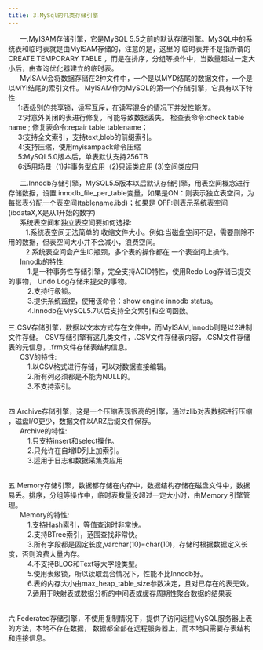 ```yaml
---
title: 3.MySql的几类存储引擎
---
```


 &nbsp;&nbsp; &nbsp;&nbsp;
 一.MyISAM存储引擎，它是MySQL 5.5之前的默认存储引擎。MySQL中的系统表和临时表就是由MyISAM存储的，注意的是，这里的
临时表并不是指所谓的CREATE TEMPORARY TABLE ，而是在排序，分组等操作中，当数量超过一定大小后，由查询优化器建立的临时表。
 <br/>
  &nbsp;&nbsp; &nbsp;&nbsp;
 	MyISAM会将数据存储在2种文件中，一个是以MYD结尾的数据文件，一个是以MYI结尾的索引文件。
 	MyISAM作为MySQL的第一个存储引擎，它具有以下特性:<br/>
 	&nbsp;&nbsp; &nbsp;&nbsp;1:表级别的共享锁，读写互斥，在读写混合的情况下并发性能差。<br/>
 	&nbsp;&nbsp; &nbsp;&nbsp;2:对意外关闭的表进行修复，可能导致数据丢失。
 	检查表命令:check table name ; 修复表命令:repair table tablename； <br/>
 	&nbsp;&nbsp; &nbsp;&nbsp;3:支持全文索引，支持text,blob的前缀索引。<br/>
 	&nbsp;&nbsp; &nbsp;&nbsp;4:支持压缩，使用myisampack命令压缩<br/>
 	&nbsp;&nbsp; &nbsp;&nbsp;5:MySQL5.0版本后，单表默认支持256TB<br/>
 	&nbsp;&nbsp; &nbsp;&nbsp;6:适用场景（1)非事务型应用（2)只读类应用 (3)空间类应用
 <br/>



 &nbsp;&nbsp; &nbsp;&nbsp;
 二.Innodb存储引擎，MySQL5.5版本以后默认存储引擎，用表空间概念进行存储数据，设置
innodb_file_per_table变量，如果是ON：则表示独立表空间，为每张表分配一个表空间(tablename.ibd)；如果是
OFF:则表示系统表空间(ibdataX,X是从1开始的数字)
 <br/>
 &nbsp;&nbsp; &nbsp;&nbsp;
 系统表空间和独立表空间要如何选择:<br/>
 &nbsp;&nbsp; &nbsp;&nbsp;&nbsp;&nbsp;&nbsp;&nbsp;1.系统表空间无法简单的
收缩文件大小。例如:当磁盘空间不足，需要删除不用的数据，但表空间大小并不会减小，浪费空间。
 <br/>
 &nbsp;&nbsp; &nbsp;&nbsp;&nbsp;&nbsp;&nbsp;&nbsp;2.系统表空间会产生IO瓶颈，多个表的操作都在
一个表空间上操作。
 <br/>&nbsp;&nbsp; &nbsp;&nbsp;
  Innodb的特性:<br>
  &nbsp;&nbsp; &nbsp;&nbsp;&nbsp;&nbsp;&nbsp;&nbsp;
  1.是一种事务性存储引擎，完全支持ACID特性，使用Redo Log存储已提交的事物，
 Undo Log存储未提交的事物。
  <br/>&nbsp;&nbsp; &nbsp;&nbsp;&nbsp;&nbsp;&nbsp;&nbsp;
  2.支持行级锁。
  <br/>&nbsp;&nbsp; &nbsp;&nbsp;&nbsp;&nbsp;&nbsp;&nbsp;
  3.提供系统监控，使用该命令：show engine innodb status。
   <br/>&nbsp;&nbsp; &nbsp;&nbsp;&nbsp;&nbsp;&nbsp;&nbsp;
  4.Innodb在MySQL5.7以后支持全文索引和空间函数。
 <br/>

三.CSV存储引擎，数据以文本方式存在文件中，而MyISAM,Innodb则是以2进制文件存储。
CSV存储引擎有这几类文件，.CSV文件存储表内容，.CSM文件存储表的元信息，.frm文件存储表结构信息。
 <br/>&nbsp;&nbsp; &nbsp;&nbsp;
  CSV的特性:
  <br/>&nbsp;&nbsp; &nbsp;&nbsp;&nbsp;&nbsp;&nbsp;&nbsp;
  1.以CSV格式进行存储，可以对数据直接编辑。
  <br/>&nbsp;&nbsp; &nbsp;&nbsp;&nbsp;&nbsp;&nbsp;&nbsp;
  2.所有列必须都是不能为NULL的。
  <br/>&nbsp;&nbsp; &nbsp;&nbsp;&nbsp;&nbsp;&nbsp;&nbsp;
  3.不支持索引。
 
<br/>四.Archive存储引擎，这是一个压缩表现很高的引擎，通过zlib对表数据进行压缩
，磁盘I/O更少，数据文件以ARZ后缀文件保存。
 <br/>&nbsp;&nbsp; &nbsp;&nbsp;
  Archive的特性:
 <br/>&nbsp;&nbsp; &nbsp;&nbsp;&nbsp;&nbsp;&nbsp;&nbsp;
 1.只支持insert和select操作。
 <br/>&nbsp;&nbsp; &nbsp;&nbsp;&nbsp;&nbsp;&nbsp;&nbsp;
 2.只允许在自增ID列上加索引。
 <br/>&nbsp;&nbsp; &nbsp;&nbsp;&nbsp;&nbsp;&nbsp;&nbsp;
 3.适用于日志和数据采集类应用

<br/>五.Memory存储引擎，数据都存储在内存中，数据结构存储在磁盘文件中，数据易丢。排序，分组等操作中，临时表数量没超过一定大小时，由Memory
引擎管理。
 <br/>&nbsp;&nbsp; &nbsp;&nbsp;
  Memory的特性:
  <br/>&nbsp;&nbsp; &nbsp;&nbsp;&nbsp;&nbsp;&nbsp;&nbsp;
  1.支持Hash索引，等值查询时非常快。
  <br/>&nbsp;&nbsp; &nbsp;&nbsp;&nbsp;&nbsp;&nbsp;&nbsp;
  2.支持BTree索引，范围查找非常快。
  <br/>&nbsp;&nbsp; &nbsp;&nbsp;&nbsp;&nbsp;&nbsp;&nbsp;
  3.所有字段都是固定长度,varchar(10)=char(10)，存储时根据数据定义长度，否则浪费大量内存。
  <br/>&nbsp;&nbsp; &nbsp;&nbsp;&nbsp;&nbsp;&nbsp;&nbsp;
  4.不支持BLOG和Text等大字段类型。
  <br/>&nbsp;&nbsp; &nbsp;&nbsp;&nbsp;&nbsp;&nbsp;&nbsp;
  5.使用表级锁，所以读取混合情况下，性能不比Innodb好。
 <br/>&nbsp;&nbsp; &nbsp;&nbsp;&nbsp;&nbsp;&nbsp;&nbsp;
  6.表的内存大小由max_heap_table_size参数决定，且对已存在的表无效。
   <br/>&nbsp;&nbsp; &nbsp;&nbsp;&nbsp;&nbsp;&nbsp;&nbsp;
   7.适用于映射表或数据分析的中间表或缓存周期性聚合数据的结果表

<br/>六.Federated存储引擎，不使用复制情况下，提供了访问远程MySQL服务器上表的方法，本地不存在数据，
数据都全部在远程服务器上，而本地只需要存表结构和连接信息。

 <br/>&nbsp;&nbsp; &nbsp;&nbsp;
 <br/>&nbsp;&nbsp; &nbsp;&nbsp;
 <br/>&nbsp;&nbsp; &nbsp;&nbsp;
 
 





